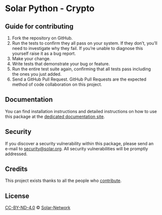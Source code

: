 # Solar Python - Crypto

## Guide for contributing

1. Fork the repository on GitHub.
2. Run the tests to confirm they all pass on your system. If they don’t, you’ll need to investigate why they fail. If you’re unable to diagnose this yourself raise it as a bug report.
3. Make your change.
4. Write tests that demonstrate your bug or feature.
5. Run the entire test suite again, confirming that all tests pass including the ones you just added.
6. Send a GitHub Pull Request. GitHub Pull Requests are the expected method of code collaboration on this project.

## Documentation

You can find installation instructions and detailed instructions on how to use this package at the [dedicated documentation site](https://docs.solar.org/sdk/python/crypto/intro/).

## Security

If you discover a security vulnerability within this package, please send an e-mail to security@solar.org. All security vulnerabilities will be promptly addressed.

## Credits

This project exists thanks to all the people who [contribute](../../contributors).

## License

[CC-BY-ND-4.0](LICENSE) © [Solar-Network](https://solar.org)
